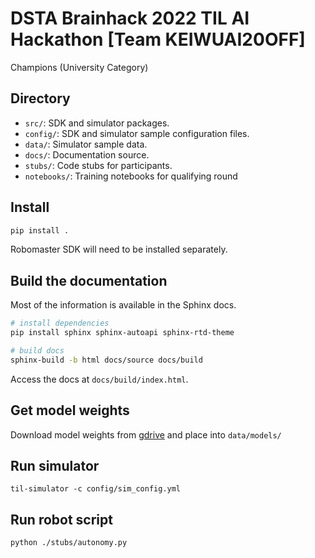 # DSTA Brainhack 2022 TIL AI Hackathon [Team KEIWUAI20OFF]

Champions (University Category)



## Directory

* ``src/``: SDK and simulator packages.
* ``config/``: SDK and simulator sample configuration files.
* ``data/``: Simulator sample data.
* ``docs/``: Documentation source.
* ``stubs/``: Code stubs for participants.
* ``notebooks/``: Training notebooks for qualifying round


## Install

```sh
pip install .
```

Robomaster SDK will need to be installed separately.

## Build the documentation

Most of the information is available in the Sphinx docs.

```sh
# install dependencies
pip install sphinx sphinx-autoapi sphinx-rtd-theme

# build docs
sphinx-build -b html docs/source docs/build
```

Access the docs at `docs/build/index.html`.

## Get model weights

Download model weights from [gdrive](https://drive.google.com/drive/folders/1q60Qoj_65Og3Nk3u_pDXQ70flAj7vEXx?usp=sharing) and place into ``data/models/``


## Run simulator
```
til-simulator -c config/sim_config.yml
```

## Run robot script
```
python ./stubs/autonomy.py
```
